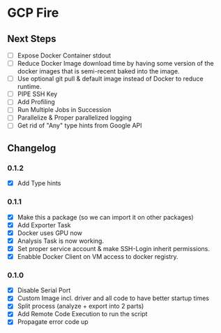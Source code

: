 # GCP Fire

## Next Steps

- [ ] Expose Docker Container stdout
- [ ] Reduce Docker Image download time by having some version of the docker images that is semi-recent baked into the image.
- [ ] Use optional git pull & default image instead of Docker to reduce runtime.
- [ ] PIPE SSH Key
- [ ] Add Profiling
- [ ] Run Multiple Jobs in Succession
- [ ] Parallelize & Proper parallelized logging
- [ ] Get rid of "Any" type hints from Google API

## Changelog

### 0.1.2

- [x] Add Type hints

### 0.1.1

- [x] Make this a package (so we can import it on other packages)
- [x] Add Exporter Task
- [x] Docker uses GPU now
- [x] Analysis Task is now working.
- [x] Set proper service account & make SSH-Login inherit permissions.
- [x] Enabble Docker Client on VM access to docker registry.

### 0.1.0

- [x] Disable Serial Port
- [x] Custom Image incl. driver and all code to have better startup times
- [x] Split process (analyze + export into 2 parts)
- [x] Add Remote Code Execution to run the script
- [x] Propagate error code up
